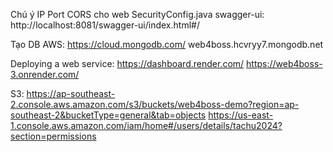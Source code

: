 Chú ý IP Port CORS cho web SecurityConfig.java
swagger-ui: http://localhost:8081/swagger-ui/index.html#/

Tạo DB AWS: https://cloud.mongodb.com/  web4boss.hcvryy7.mongodb.net

Deploying a web service: https://dashboard.render.com/ https://web4boss-3.onrender.com/

S3:
    https://ap-southeast-2.console.aws.amazon.com/s3/buckets/web4boss-demo?region=ap-southeast-2&bucketType=general&tab=objects
    https://us-east-1.console.aws.amazon.com/iam/home#/users/details/tachu2024?section=permissions
